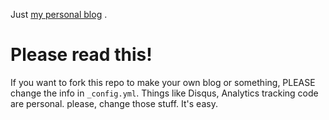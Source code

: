 Just [my personal blog](http://djekmani.github.io) .

# Please read this!

If you want to fork this repo to make your own blog or something, PLEASE change
the info in `_config.yml`. Things like Disqus, Analytics tracking code are
personal. please, change those stuff. It's easy.
